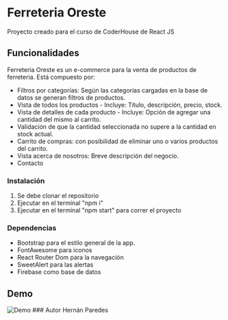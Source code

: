 # Ferreteria  Oreste
Proyecto creado para el curso de CoderHouse de React JS

## Funcionalidades

Ferreteria Oreste es un e-commerce para la venta de productos de ferreteria. Está compuesto por:

- Filtros por categorías: Según las categorías cargadas en la base de datos se generan filtros de productos.
- Vista de todos los productos - Incluye: Título, descripción, precio, stock.
- Vista de detalles de cada producto - Incluye: Opción de agregar una cantidad del mismo al carrito.
- Validación de que la cantidad seleccionada no supere a la cantidad en stock actual.
- Carrito de compras: con posibilidad de eliminar uno o varios productos del carrito.
- Vista acerca de nosotros: Breve descripción del negocio.
- Contacto 

### Instalación
1. Se debe clonar el repositorio
2. Ejecutar en el terminal "npm i"
3. Ejecutar en el terminal "npm start" para correr el proyecto

### Dependencias

- Bootstrap para el estilo general de la app.
- FontAwesome para iconos
- React Router Dom para la navegación
- SweetAlert para las alertas
- Firebase como base de datos
## Demo
<img src="/Demo.gif" alt="Demo">
### Autor
Hernán Paredes



